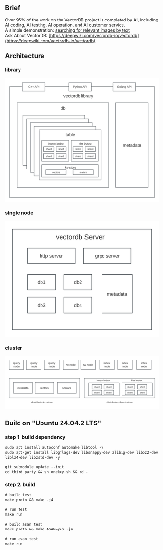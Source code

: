 

## Brief 
Over 95% of the work on the VectorDB project is completed by AI, including AI coding, AI testing, AI operation, and AI customer service.
<br>
A simple demonstration: [searching for relevant images by text](http://115.190.11.65/album.html)
<br>
Ask About VectorDB:
[https://deepwiki.com/vectordb-io/vectordb](https://deepwiki.com/vectordb-io/vectordb)

## Architecture

### library

![Vector Database Library Architecture](imgs/library.svg)

### single node
![Vector Database Single-Node Architecture](imgs/single-node.svg)

### cluster
![Vector Database Cluster Architecture](imgs/cluster.svg)

## Build on "Ubuntu 24.04.2 LTS"

### step 1. build dependency
```
sudo apt install autoconf automake libtool -y
sudo apt-get install libgflags-dev libsnappy-dev zlib1g-dev libbz2-dev liblz4-dev libzstd-dev -y

git submodule update --init
cd third_party && sh onekey.sh && cd -
```

### step 2. build
```
# build test
make proto && make -j4

# run test
make run

# build asan test
make proto && make ASAN=yes -j4

# run asan test
make run
```

